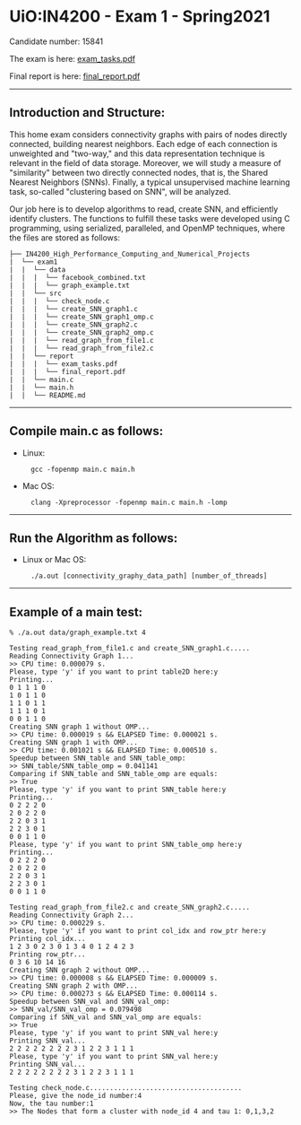 # UiO:IN4200 - Exam 1 - Spring2021

Candidate number: 15841

The exam is here: [exam_tasks.pdf](https://github.com/fabiorodp/IN4200_High_Performance_Computing_and_Numerical_Projects/blob/main/exam1/report/exam_tasks.pdf)

Final report is here: [final_report.pdf](https://github.com/fabiorodp/IN4200_High_Performance_Computing_and_Numerical_Projects/blob/main/exam1/report/final_report.pdf)

____
## Introduction and Structure:

This home exam considers connectivity graphs with pairs of nodes directly connected, building nearest neighbors. Each edge of each connection is unweighted and "two-way," and this data representation technique is relevant in the field of data storage. Moreover, we will study a measure of "similarity" between two directly connected nodes, that is, the Shared Nearest Neighbors (SNNs). Finally, a typical unsupervised machine learning task, so-called "clustering based on SNN", will be analyzed.

Our job here is to develop algorithms to read, create SNN, and efficiently identify clusters. The functions to fulfill these tasks were developed using C programming, using serialized, paralleled, and OpenMP techniques, where the files are stored as follows:

```
├── IN4200_High_Performance_Computing_and_Numerical_Projects
|  └── exam1
|  |  └── data
|  |  |  └── facebook_combined.txt
|  |  |  └── graph_example.txt
|  |  └── src
|  |  |  └── check_node.c
|  |  |  └── create_SNN_graph1.c
|  |  |  └── create_SNN_graph1_omp.c
|  |  |  └── create_SNN_graph2.c
|  |  |  └── create_SNN_graph2_omp.c
|  |  |  └── read_graph_from_file1.c
|  |  |  └── read_graph_from_file2.c
|  |  └── report
|  |  |  └── exam_tasks.pdf
|  |  |  └── final_report.pdf
|  |  └── main.c
|  |  └── main.h
|  |  └── README.md
```
____

## Compile main.c as follows:

- Linux:

        gcc -fopenmp main.c main.h


- Mac OS:
    
        clang -Xpreprocessor -fopenmp main.c main.h -lomp

____

## Run the Algorithm as follows:

- Linux or Mac OS:

        ./a.out [connectivity_graphy_data_path] [number_of_threads]

____

## Example of a main test:

```
% ./a.out data/graph_example.txt 4

Testing read_graph_from_file1.c and create_SNN_graph1.c.....
Reading Connectivity Graph 1...
>> CPU time: 0.000079 s.
Please, type 'y' if you want to print table2D here:y
Printing...
0 1 1 1 0
1 0 1 1 0
1 1 0 1 1
1 1 1 0 1
0 0 1 1 0
Creating SNN graph 1 without OMP...
>> CPU time: 0.000019 s && ELAPSED Time: 0.000021 s.
Creating SNN graph 1 with OMP...
>> CPU time: 0.001021 s && ELAPSED Time: 0.000510 s.
Speedup between SNN_table and SNN_table_omp:
>> SNN_table/SNN_table_omp = 0.041141
Comparing if SNN_table and SNN_table_omp are equals:
>> True
Please, type 'y' if you want to print SNN_table here:y
Printing...
0 2 2 2 0
2 0 2 2 0
2 2 0 3 1
2 2 3 0 1
0 0 1 1 0
Please, type 'y' if you want to print SNN_table_omp here:y
Printing...
0 2 2 2 0
2 0 2 2 0
2 2 0 3 1
2 2 3 0 1
0 0 1 1 0

Testing read_graph_from_file2.c and create_SNN_graph2.c.....
Reading Connectivity Graph 2...
>> CPU time: 0.000229 s.
Please, type 'y' if you want to print col_idx and row_ptr here:y
Printing col_idx...
1 2 3 0 2 3 0 1 3 4 0 1 2 4 2 3 
Printing row_ptr...
0 3 6 10 14 16
Creating SNN graph 2 without OMP...
>> CPU time: 0.000008 s && ELAPSED Time: 0.000009 s.
Creating SNN graph 2 with OMP...
>> CPU time: 0.000273 s && ELAPSED Time: 0.000114 s.
Speedup between SNN_val and SNN_val_omp:
>> SNN_val/SNN_val_omp = 0.079498
Comparing if SNN_val and SNN_val_omp are equals:
>> True
Please, type 'y' if you want to print SNN_val here:y
Printing SNN_val...
2 2 2 2 2 2 2 2 3 1 2 2 3 1 1 1
Please, type 'y' if you want to print SNN_val here:y
Printing SNN_val...
2 2 2 2 2 2 2 2 3 1 2 2 3 1 1 1

Testing check_node.c......................................
Please, give the node_id number:4
Now, the tau number:1
>> The Nodes that form a cluster with node_id 4 and tau 1: 0,1,3,2
```
